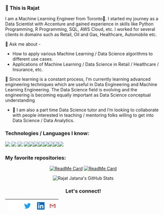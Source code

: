 ### 👋 This is Rajat 

I am a Machine Learning Engineer from Toronto🚀. I started my journey as a Data Scientist with Accenture and gained experience in skills like Python Programming, R Programming, SQL, AWS Cloud, etc. I worked for several clients in domains such as Retail, Oil and Gas, Healthcare, Automobile etc. 


💬 Ask me about - 
  - How to apply various Machine Learning / Data Science algorithms to different use cases. 
  - Applications of Machine Learning / Data Science in Retail / Healthcare / Insurance, etc. 

🌱 Since learning is a constant process, I’m currently learning advanced engineering techniques which are useful in Data Engineering and Machine Learning Engineering. The Data Science field is evolving and the engineering is becoming equally important as Data Science conceptual understanding 

- 👯 I am also a part time Data Science tutor and I’m looking to collaborate with people interested in teaching / mentoring folks willing to get into Data Science / Data Analytics. 



### Technologies / Languages I know: 
<img src="https://img.shields.io/badge/-Python-black?style=flat&logo=python&logoColor=white"> <img src="https://img.shields.io/badge/-MySQL-F29111?style=flat&logo=mysql&logoColor=FFFFFF">
<img src="http://img.shields.io/badge/-Java-F89820?style=flat&logo=java&logoColor=white">
<img src="http://img.shields.io/badge/-Google%20Cloud%20Platform-4285F4?style=flat&logo=google%20cloud&logoColor=white"><img src="https://img.shields.io/badge/-JavaScript-eed718?style=flat&logo=javascript&logoColor=ffffff"><img src="https://img.shields.io/badge/-MongoDB-4DB33D?style=flat&logo=mongodb&logoColor=FFFFFF"><img src="https://img.shields.io/badge/-GraphQL-e535ab?style=flat&logo=graphql&logoColor=FFFFFF"><img src="http://img.shields.io/badge/-Github-000000?style=flat&logo=github&logoColor=FFFFFF"><img src="http://img.shields.io/badge/-VS%20Code-007ACC?style=flat&logo=visual%20studio%20code&logoColor=white"><img src="http://img.shields.io/badge/-Heroku-430098?style=flat&logo=heroku&logoColor=white"><img src="http://img.shields.io/badge/-Docker-black?style=flat&logo=Docker&logoColor=white">


### My favorite repositories:
<div align=center>

[![ReadMe Card](https://github-readme-stats.vercel.app/api/pin/?username=rajatjatana&repo=Programming-for-Data-Science-with-R&theme=radical)](https://github.com/rajatjatana/Programming-for-Data-Science-with-R)
[![ReadMe Card](https://github-readme-stats.vercel.app/api/pin/?username=rajatjatana&repo=machine-learning-model-deployment&theme=cobalt)](https://github.com/rajatjatana/machine-learning-model-deployment)

![Rajat Jatana's GitHub Stats](https://github-readme-stats.vercel.app/api?username=rajatjatana&hide=["stars"]&show_icons=true)


### Let's connect!
| [<img src="https://raw.githubusercontent.com/Delta456/Delta456/master/img/github.png" alt="github logo" width="34">](https://github.com/rajatjatana) |   [<img src="https://raw.githubusercontent.com/Delta456/Delta456/master/img/twitter.png" alt="twitter logo" width="34">](https://twitter.com/rajatjatana) |  [<img src="https://github.com/Amchuz/Amchuz/blob/master/linkedin.jpeg" alt="linkedin logo" width="24">](https://www.linkedin.com/in/rajatjatana/) |  [<img src="https://github.com/Amchuz/Amchuz/blob/master/gmail.jpeg" alt="gmail logo" width="24">](jatana.rajat@gmail.com)
|---|---|---|---|


